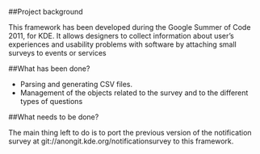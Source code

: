##Project background

This framework has been developed during the Google Summer of Code 2011, for KDE.
It allows designers to collect information about user’s experiences and usability problems with software by attaching small surveys to events or services

##What has been done?

- Parsing and generating CSV files.
- Management of the objects related to the survey and to the different types of questions

##What needs to be done?

The main thing left to do is to port the previous version of the notification survey at git://anongit.kde.org/notificationsurvey to this framework. 
